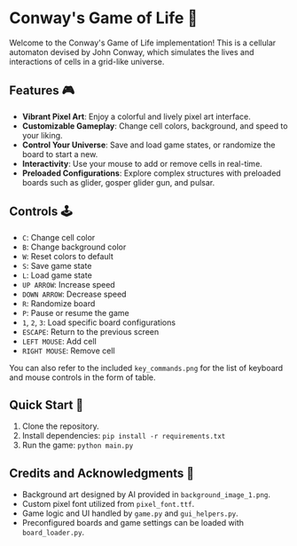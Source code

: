 # Conway's Game of Life 🦕

Welcome to the Conway's Game of Life implementation! This is a cellular automaton devised by John Conway, which simulates the lives and interactions of cells in a grid-like universe.

## Features 🎮
- **Vibrant Pixel Art**: Enjoy a colorful and lively pixel art interface.
- **Customizable Gameplay**: Change cell colors, background, and speed to your liking.
- **Control Your Universe**: Save and load game states, or randomize the board to start a new.
- **Interactivity**: Use your mouse to add or remove cells in real-time.
- **Preloaded Configurations**: Explore complex structures with preloaded boards such as glider, gosper glider gun, and pulsar.

## Controls 🕹️
- `C`: Change cell color
- `B`: Change background color
- `W`: Reset colors to default
- `S`: Save game state
- `L`: Load game state
- `UP ARROW`: Increase speed
- `DOWN ARROW`: Decrease speed
- `R`: Randomize board
- `P`: Pause or resume the game
- `1`, `2`, `3`: Load specific board configurations
- `ESCAPE`: Return to the previous screen
- `LEFT MOUSE`: Add cell
- `RIGHT MOUSE`: Remove cell

You can also refer to the included `key_commands.png` for the list of keyboard and mouse controls in the form of table.

## Quick Start 💾
1. Clone the repository.
2. Install dependencies: `pip install -r requirements.txt`
3. Run the game: `python main.py`

## Credits and Acknowledgments 🌟
- Background art designed by AI provided in `background_image_1.png`.
- Custom pixel font utilized from `pixel_font.ttf`.
- Game logic and UI handled by `game.py` and `gui_helpers.py`.
- Preconfigured boards and game settings can be loaded with `board_loader.py`.

